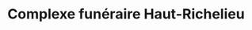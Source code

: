 ---
title: "Complexe funéraire Haut-Richelieu"
url: /saint-jean-sur-richelieu/complexe-funeraire-haut-richelieu/
shop: funeral directors
---